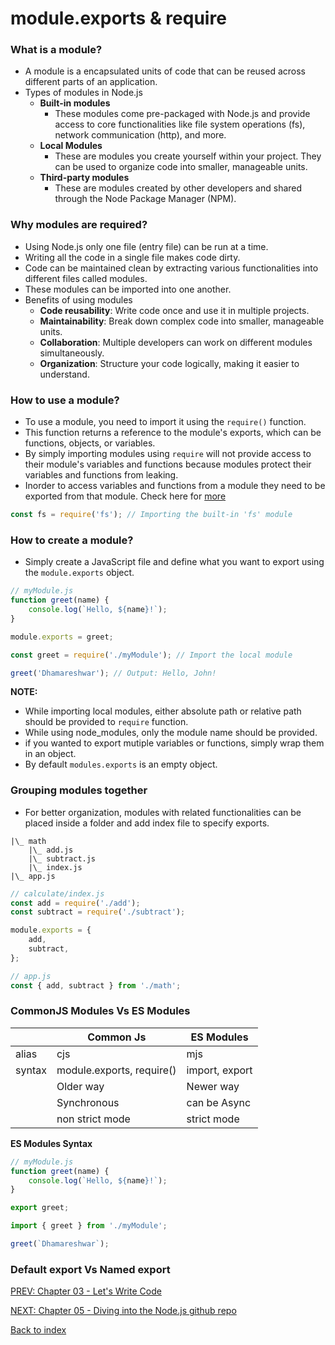 # module.exports & require

### What is a module?

-   A module is a encapsulated units of code that can be reused across different parts of an application.
-   Types of modules in Node.js
    -   **Built-in modules**
        -   These modules come pre-packaged with Node.js and provide access to core functionalities like file system operations (fs), network communication (http), and more.
    -   **Local Modules**
        -   These are modules you create yourself within your project. They can be used to organize code into smaller, manageable units.
    -   **Third-party modules**
        -   These are modules created by other developers and shared through the Node Package Manager (NPM).

### Why modules are required?

-   Using Node.js only one file (entry file) can be run at a time.
-   Writing all the code in a single file makes code dirty.
-   Code can be maintained clean by extracting various functionalities into different files called modules.
-   These modules can be imported into one another.
-   Benefits of using modules
    -   **Code reusability**: Write code once and use it in multiple projects.
    -   **Maintainability**: Break down complex code into smaller, manageable units.
    -   **Collaboration**: Multiple developers can work on different modules simultaneously.
    -   **Organization**: Structure your code logically, making it easier to understand.

### How to use a module?

-   To use a module, you need to import it using the `require()` function.
-   This function returns a reference to the module's exports, which can be functions, objects, or variables.
-   By simply importing modules using `require` will not provide access to their module's variables and functions because modules protect their variables and functions from leaking.
-   Inorder to access variables and functions from a module they need to be exported from that module. Check here for [more](../Chapter%2005%20-%20Diving%20into%20the%20NodeJS%20github%20repo/05_diving-into-the-nodejs-github-repo.md#how-variables-and-functions-became-private-in-a-module-when-imported-using-require)

```js
const fs = require('fs'); // Importing the built-in 'fs' module
```

### How to create a module?

-   Simply create a JavaScript file and define what you want to export using the `module.exports` object.

```js
// myModule.js
function greet(name) {
    console.log(`Hello, ${name}!`);
}

module.exports = greet;
```

```js
const greet = require('./myModule'); // Import the local module

greet('Dhamareshwar'); // Output: Hello, John!
```

**NOTE:**

-   While importing local modules, either absolute path or relative path should be provided to `require` function.
-   While using node_modules, only the module name should be provided.
-   if you wanted to export mutiple variables or functions, simply wrap them in an object.
-   By default `modules.exports` is an empty object.

### Grouping modules together

-   For better organization, modules with related functionalities can be placed inside a folder and add index file to specify exports.

```
|\_ math
    |\_ add.js
    |\_ subtract.js
    |\_ index.js
|\_ app.js
```

```js
// calculate/index.js
const add = require('./add');
const subtract = require('./subtract');

module.exports = {
    add,
    subtract,
};
```

```js
// app.js
const { add, subtract } from './math';
```

### CommonJS Modules Vs ES Modules

|        | Common Js                 | ES Modules     |
| ------ | ------------------------- | -------------- |
| alias  | cjs                       | mjs            |
| syntax | module.exports, require() | import, export |
|        | Older way                 | Newer way      |
|        | Synchronous               | can be Async   |
|        | non strict mode           | strict mode    |

**ES Modules Syntax**

```js
// myModule.js
function greet(name) {
    console.log(`Hello, ${name}!`);
}

export greet;
```

```js
import { greet } from './myModule';

greet(`Dhamareshwar`);
```

### Default export Vs Named export

[PREV: Chapter 03 - Let's Write Code](../Episode%203%20-%20Let's%20write%20code/Episode%203%20Summary.md)

[NEXT: Chapter 05 - Diving into the Node.js github repo](../Episode%205%20-%20Diving%20into%20the%20NodeJS/05_diving-into-the-nodejs-github-repo.md)

[Back to index](../README.md)

